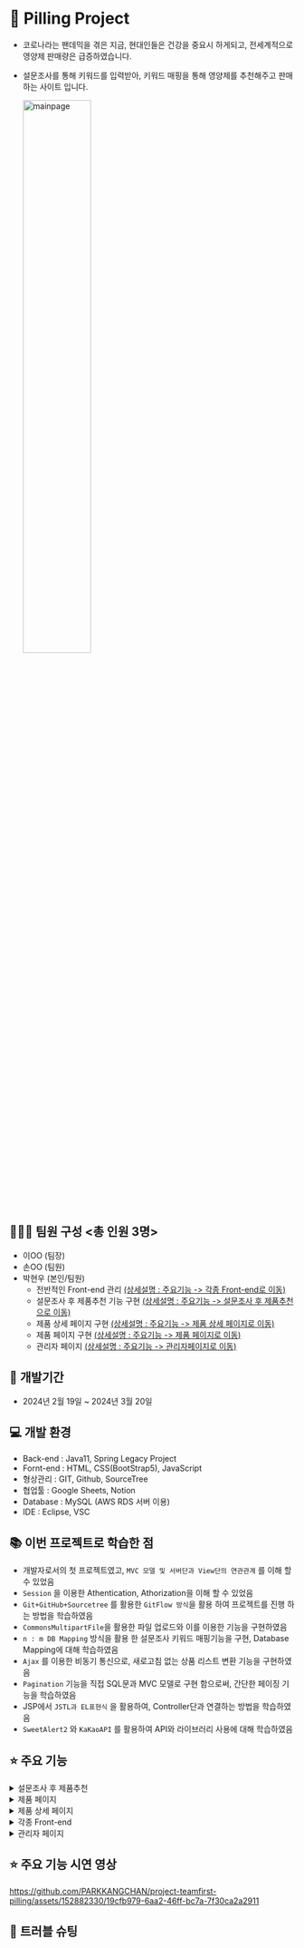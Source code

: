 # 💊 Pilling Project

-  코로나라는 팬데믹을 겪은 지금, 현대인들은 건강을 중요시 하게되고, 전세계적으로 영양제 판매량은 급증하였습니다.
-  설문조사를 통해 키워드를 입력받아, 키워드 매핑을 통해 영양제를 추천해주고 판매하는 사이트 입니다.

   <img src="https://github.com/PARKKANGCHAN/project-teamfirst-pilling/assets/152882330/ed22569b-7e8f-4d12-a63c-482a5f76aede" alt="mainpage" width="50%">

## 🧑‍🤝‍🧑 팀원 구성 <총 인원 3명>

-  이OO (팀장)
-  손OO (팀원)
-  박현우 (본인/팀원)
   -  전반적인 Front-end 관리 [(상세설명 : 주요기능 -> 각종 Front-end로 이동)](#⭐-주요-기능)
   -  설문조사 후 제품추천 기능 구현 [(상세설명 : 주요기능 -> 설문조사 후 제품추천 으로 이동)](#⭐-주요-기능)
   -  제품 상세 페이지 구현 [(상세설명 : 주요기능 -> 제품 상세 페이지로 이동)](#⭐-주요-기능)
   -  제품 페이지 구현 [(상세설명 : 주요기능 -> 제품 페이지로 이동)](#⭐-주요-기능)
   -  관리자 페이지 [(상세설명 : 주요기능 -> 관리자페이지로 이동)](#⭐-주요-기능)

## 📅 개발기간

-  2024년 2월 19일 ~ 2024년 3월 20일

## 💻 개발 환경

-  Back-end : Java11, Spring Legacy Project
-  Fornt-end : HTML, CSS(BootStrap5), JavaScript
-  형상관리 : GIT, Github, SourceTree
-  협업툴 : Google Sheets, Notion
-  Database : MySQL (AWS RDS 서버 이용)
-  IDE : Eclipse, VSC

## 📚 이번 프로젝트로 학습한 점

-  개발자로서의 첫 프로젝트였고, `MVC 모델 및 서버단과 View단의 연관관계` 를 이해 할 수 있었음
-  `Session` 을 이용한 Athentication, Athorization을 이해 할 수 있었음
-  `Git+GitHub+Sourcetree` 를 활용한 `GitFlow 방식`을 활용 하여 프로젝트를 진행 하는 방법을 학습하였음
-  `CommonsMultipartFile`을 활용한 파일 업로드와 이를 이용한 기능을 구현하였음
-  `n : m DB Mapping` 방식을 활용 한 설문조사 키워드 매핑기능을 구현, Database Mapping에 대해 학습하였음
-  `Ajax` 를 이용한 비동기 통신으로, 새로고침 없는 상품 리스트 변환 기능을 구현하였음
-  `Pagination` 기능을 직접 SQL문과 MVC 모델로 구현 함으로써, 간단한 페이징 기능을 학습하였음
-  JSP에서 `JSTL과 EL표현식` 을 활용하여, Controller단과 연결하는 방법을 학습하였음
-  `SweetAlert2` 와 `KaKaoAPI` 를 활용하여 API와 라이브러리 사용에 대해 학습하였음



## ⭐ 주요 기능

<details>
<summary>설문조사 후 제품추천</summary>
  
  ✅설문조사 후 제품 추천
  
</details>


<details>
  <summary>제품 페이지</summary>
  
  ✅여기 내용 작성
</details>

<details>
  <summary>제품 상세 페이지</summary>
  
  ✅여기 내용 작성
</details>

<details>
  <summary>각종 Front-end</summary>
  
  ✅여기 내용 작성
</details>

<details>
  <summary>관리자 페이지</summary>
  
  ✅여기 내용 작성
</details>

## ⭐ 주요 기능 시연 영상
https://github.com/PARKKANGCHAN/project-teamfirst-pilling/assets/152882330/19cfb979-6aa2-46ff-bc7a-7f30ca2a2911


## 🎯 트러블 슈팅

